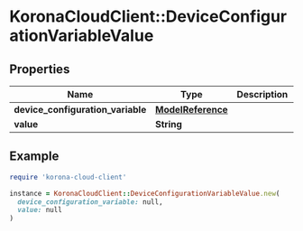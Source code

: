 # KoronaCloudClient::DeviceConfigurationVariableValue

## Properties

| Name | Type | Description | Notes |
| ---- | ---- | ----------- | ----- |
| **device_configuration_variable** | [**ModelReference**](ModelReference.md) |  | [optional] |
| **value** | **String** |  | [optional] |

## Example

```ruby
require 'korona-cloud-client'

instance = KoronaCloudClient::DeviceConfigurationVariableValue.new(
  device_configuration_variable: null,
  value: null
)
```

